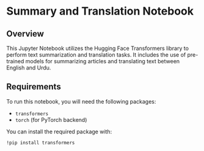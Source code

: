 # Summary and Translation Notebook

## Overview

This Jupyter Notebook utilizes the Hugging Face Transformers library to perform text summarization and translation tasks. It includes the use of pre-trained models for summarizing articles and translating text between English and Urdu.

## Requirements

To run this notebook, you will need the following packages:

- `transformers`
- `torch` (for PyTorch backend)

You can install the required package with:

```bash
!pip install transformers